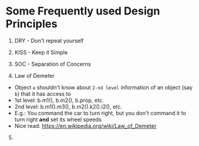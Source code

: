 # Some Frequently used Design Principles

1. DRY - Don't repeat yourself

2. KISS - Keep it Simple

3. SOC - Separation of Concerns

4. Law of Demeter
- Object `a` shouldn't know about `2-nd level` information of an object (say `b`) that it has access to
- 1st level: b.m1(), b.m2(), b.prop, etc.
- 2nd level: b.m1().m3(), b.m2().k2().i2(), etc.
- E.g.: You command the car to turn right, but you don't command it to turn right **and** set its wheel speeds
- Nice read: https://en.wikipedia.org/wiki/Law_of_Demeter

5. 

